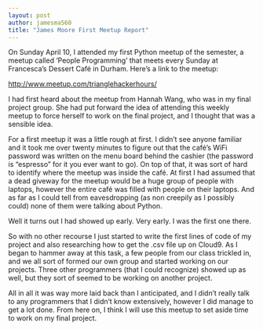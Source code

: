 ```yaml
---
layout: post
author: jamesma560
title: "James Moore First Meetup Report"
---
```


On Sunday April 10, I attended my first Python meetup of the semester, a meetup called ‘People Programming’ that meets every Sunday at 
Francesca’s Dessert Café in Durham. Here’s a link to the meetup:

http://www.meetup.com/trianglehackerhours/ 

I had first heard about the meetup from Hannah Wang, who was in my final project group. She had put forward the idea of attending this 
weekly meetup to force herself to work on the final project, and I thought that was a sensible idea. 

For a first meetup it was a little rough at first. I didn’t see anyone familiar and it took me over twenty minutes to figure out that the
café’s WiFi password was written on the menu board behind the cashier (the password is “espresso” for it you ever want to go). On top of 
that, it was sort of hard to identify where the meetup was inside the café. At first I had assumed that a dead giveway for the meetup
would be a huge group of people with laptops, however the entire café was filled with people on their laptops. And as far as I could 
tell from eavesdropping (as non creepily as I possibly could) none of them were talking about Python.

Well it turns out I had showed up early. Very early. I was the first one there.

So with no other recourse I just started to write the first lines of code of my project and also researching how to get the .csv file up 
on Cloud9. As I began to hammer away at this task, a few people from our class trickled in, and we all sort of formed our own group and 
started working on our projects. Three other programmers (that I could recognize) showed up as well, but they sort of seemed to be 
working on another project. 

All in all it was way more laid back than I anticipated, and I didn’t really talk to any programmers that I didn’t know extensively,
however I did manage to get a lot done. From here on, I think I will use this meetup to set aside time to work on my final project. 
